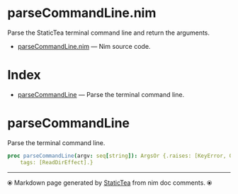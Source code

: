 # parseCommandLine.nim

Parse the StaticTea terminal command line and return the arguments.

* [parseCommandLine.nim](../src/parseCommandLine.nim) &mdash; Nim source code.
# Index

* [parseCommandLine](#parsecommandline) &mdash; Parse the terminal command line.

# parseCommandLine

Parse the terminal command line.

```nim
proc parseCommandLine(argv: seq[string]): ArgsOr {.raises: [KeyError, OSError],
    tags: [ReadDirEffect].}
```


---
⦿ Markdown page generated by [StaticTea](https://github.com/flenniken/statictea/) from nim doc comments. ⦿
